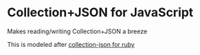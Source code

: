 Collection+JSON for JavaScript
===========================

Makes reading/writing Collection+JSON a breeze

This is modeled after [collection-json for ruby](https://github.com/sebastianedwards/collection-json)

